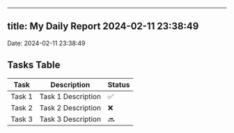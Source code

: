 
---
title: My Daily Report 2024-02-11 23:38:49
---

Date: 2024-02-11 23:38:49

## Tasks Table

| Task | Description | Status |
|------|-------------|--------|
| Task 1 | Task 1 Description | ✅ |
| Task 2 | Task 2 Description | ❌ |
| Task 3 | Task 3 Description | 🔜 |
